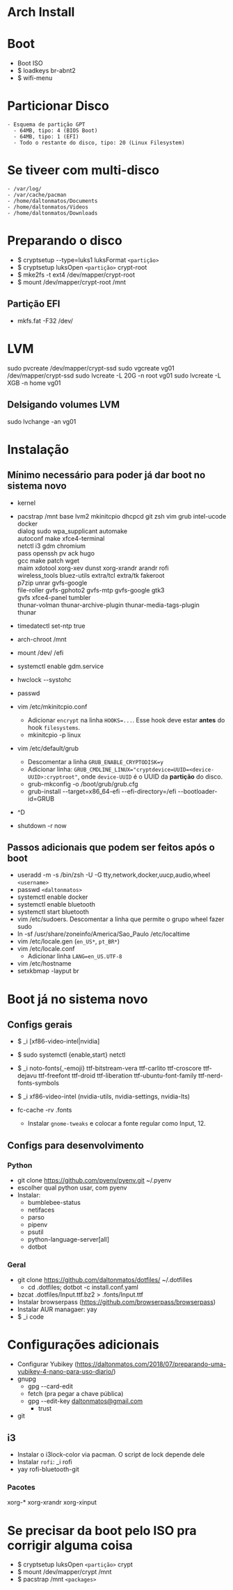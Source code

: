 # Arch Install

# Boot

  - Boot ISO
  - $ loadkeys br-abnt2
  - $ wifi-menu

# Particionar Disco
    - Esquema de partição GPT
      - 64MB, tipo: 4 (BIOS Boot)
      - 64MB, tipo: 1 (EFI)
      - Todo o restante do disco, tipo: 20 (Linux Filesystem)

# Se tiveer com multi-disco

    - /var/log/
    - /var/cache/pacman
    - /home/daltonmatos/Documents
    - /home/daltonmatos/Videos
    - /home/daltonmatos/Downloads


# Preparando o disco

  - $ cryptsetup --type=luks1 luksFormat `<partição>`
  - $ cryptsetup luksOpen `<partição>` crypt-root
  - $ mke2fs -t ext4 /dev/mapper/crypt-root
  - $ mount /dev/mapper/crypt-root /mnt

## Partição EFI
 - mkfs.fat -F32 /dev/<particao>


# LVM

 sudo pvcreate /dev/mapper/crypt-ssd
 sudo vgcreate vg01 /dev/mapper/crypt-ssd
 sudo lvcreate -L 20G -n root vg01
 sudo lvcreate -L XGB -n home vg01


## Delsigando volumes LVM
 sudo lvchange -an vg01

# Instalação

## Mínimo necessário para poder já dar boot no sistema novo

  - kernel

  - pacstrap /mnt base lvm2 mkinitcpio dhcpcd git zsh vim grub intel-ucode docker \
            dialog sudo wpa_supplicant automake \
            autoconf make xfce4-terminal \
            netctl i3 gdm chromium \
            pass openssh pv ack hugo \
            gcc make patch wget \
            maim xdotool xorg-xev dunst xorg-xrandr arandr rofi \
            wireless_tools bluez-utils extra/tcl extra/tk fakeroot \
            p7zip unrar gvfs-google \
            file-roller gvfs-gphoto2 gvfs-mtp gvfs-google gtk3 \
            gvfs xfce4-panel tumbler \
            thunar-volman thunar-archive-plugin thunar-media-tags-plugin \
            thunar

  - timedatectl set-ntp true
  - arch-chroot /mnt
  - mount /dev/<EFI-part> /efi
  - systemctl enable gdm.service
  - hwclock --systohc
  - passwd
  - vim /etc/mkinitcpio.conf
    - Adicionar `encrypt` na linha `HOOKS=...`. Esse hook deve estar **antes** do hook `filesystems`.
    - mkinitcpio -p linux
  - vim /etc/default/grub
    - Descomentar a linha `GRUB_ENABLE_CRYPTODISK=y`
    - Adicionar linha: `GRUB_CMDLINE_LINUX="cryptdevice=UUID=<device-UUID>:cryptroot"`, onde `device-UUID` é o UUID da **partição** do disco.
    - grub-mkconfig -o /boot/grub/grub.cfg
    - grub-install --target=x86_64-efi --efi-directory=/efi --bootloader-id=GRUB
  - ^D
  - shutdown -r now

## Passos adicionais que podem ser feitos após o boot

  - useradd -m -s /bin/zsh -U -G tty,network,docker,uucp,audio,wheel `<username>`
  - passwd `<daltonmatos>`
  - systemctl enable docker
  - systemctl enable bluetooth
  - systemctl start bluetooth
  - vim /etc/sudoers. Descomentar a linha que permite o grupo wheel fazer sudo
  - ln -sf /usr/share/zoneinfo/America/Sao_Paulo /etc/localtime
  - vim /etc/locale.gen (`en_US*`, `pt_BR*`)
  - vim /etc/locale.conf
    - Adicionar linha `LANG=en_US.UTF-8`
  - vim /etc/hostname
  - setxkbmap -layput br

# Boot já no sistema novo


## Configs gerais
  - $ _i [xf86-video-intel|nvidia]
  - $ sudo systemctl {enable,start} netctl
  - $ _i noto-fonts{,-emoji} ttf-bitstream-vera ttf-carlito ttf-croscore ttf-dejavu ttf-freefont ttf-droid ttf-liberation ttf-ubuntu-font-family ttf-nerd-fonts-symbols
  - $ _i xf86-video-intel (nvidia-utils, nvidia-settings, nvidia-lts)

  - fc-cache -rv .fonts
    - Instalar `gnome-tweaks` e colocar a fonte regular como Input, 12.

## Configs para desenvolvimento


### Python


  - git clone https://github.com/pyenv/pyenv.git ~/.pyenv
  - escolher qual python usar, com pyenv
  - Instalar:
    - bumblebee-status
    - netifaces
    - parso
    - pipenv
    - psutil
    - python-language-server[all]
    - dotbot

### Geral

  - git clone https://github.com/daltonmatos/dotfiles/ ~/.dotfilles
    - cd .dotfiles; dotbot -c install.conf.yaml
  - bzcat .dotfiles/Input.ttf.bz2 > .fonts/Input.ttf
  - Instalar browserpass (https://github.com/browserpass/browserpass)
  - Instalar AUR managaer: yay
  - $ _i code

# Configurações adicionais

  - Configurar Yubikey (https://daltonmatos.com/2018/07/preparando-uma-yubikey-4-nano-para-uso-diario/)
  - gnupg
    - gpg --card-edit
    - fetch (pra pegar a chave pública)
    - gpg --edit-key daltonmatos@gmail.com
      - trust
  - git

## i3

  - Instalar o i3lock-color via pacman. O script de lock depende dele
  - Instalar `rofi`: _i rofi
  - yay rofi-bluetooth-git

### Pacotes

 xorg-*
 xorg-xrandr xorg-xinput

# Se precisar da boot pelo ISO pra corrigir alguma coisa

  - $ cryptsetup luksOpen `<partição>` crypt
  - $ mount /dev/mapper/crypt /mnt
  - $ pacstrap /mnt `<packages>`
